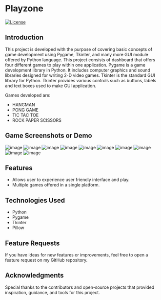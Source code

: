 # Playzone

[![License](https://img.shields.io/badge/license-MIT-blue.svg)](LICENSE)

## Introduction

This project is developed with the purpose of covering basic concepts of game development using Pygame, Tkinter, and many more GUI module offered by Python language. This project consists of dashboard that offers four different games to play within one application. Pygame is a game development library in Python. It includes computer graphics and
sound libraries designed for writing 2-D video games. Tkinter is the standard GUI library for Python. Tkinter provides various controls such as buttons, labels and text boxes used to make GUI application.

Games developed are:
- HANGMAN
- PONG GAME
- TIC TAC TOE
- ROCK PAPER SCISSORS


## Game Screenshots or Demo

![image](https://github.com/Jndhaval/Playzone_Python/assets/61612894/25be5a83-1b98-4f2c-aec8-b8245bcf32f0)
![image](https://github.com/Jndhaval/Playzone_Python/assets/61612894/17f03934-3f2e-49a4-a692-8f0f0170e109)
![image](https://github.com/Jndhaval/Playzone_Python/assets/61612894/c46bfa48-882d-465f-aac1-d1d3461e175a)
![image](https://github.com/Jndhaval/Playzone_Python/assets/61612894/ec31525d-7bd6-4389-b9d4-e43c6c412fba)
![image](https://github.com/Jndhaval/Playzone_Python/assets/61612894/f3c5aba8-be04-4f59-a8ef-46b81df21b61)
![image](https://github.com/Jndhaval/Playzone_Python/assets/61612894/01efd88a-2b18-4e99-88a1-555a387cd299)
![image](https://github.com/Jndhaval/Playzone_Python/assets/61612894/d8f482cc-eb8b-45e2-bd17-540b3b994607)
![image](https://github.com/Jndhaval/Playzone_Python/assets/61612894/8d267b66-4f66-4afa-a72a-d71eaa2532c4)
![image](https://github.com/Jndhaval/Playzone_Python/assets/61612894/19f5be54-2476-4d4e-a8cf-17d0d2e5f1fb)
![image](https://github.com/Jndhaval/Playzone_Python/assets/61612894/9f1c0019-9b6a-4e69-942f-a9f7f7e9b114)


## Features
- Allows user to experience user friendly interface and play.
- Multiple games offered in a single platform.

## Technologies Used

- Python
- Pygame
- Tkinter 
- Pillow
  
## Feature Requests
If you have ideas for new features or improvements, feel free to open a feature request on my GitHub repository.

## Acknowledgments
Special thanks to the contributors and open-source projects that provided inspiration, guidance, and tools for this project.
